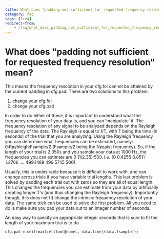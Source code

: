 ```yaml
---
title: What does "padding not sufficient for requested frequency resolution" mean?
category: faq
tags: [freq]
redirect-from:
    - /faq/what_does_padding_not_sufficient_for_requested_frequency_resolution_mean/
---
```


# What does "padding not sufficient for requested frequency resolution" mean?

This means the frequency resolution in your cfg.foi cannot be attained by the current padding in cfg.pad. There are two solutions to this problem:

1.  change your cfg.foi
2.  change your cfg.pad

In order to do either of these, it is important to understand what the frequency resolution of your data is, and you can 'manipulate' it. The frequency resolution of any signal to be analyzed depends on the Rayleigh frequency of the data. The Rayleigh is equal to 1/T, with T being the time (in seconds) of the trial that you are analyzing. Using the Rayleigh frequency you can determine what frequencies can be estimated, namely: 0:Rayhleigh:Fsample/2 (Fsample/2 being the Nyquist frequency). So, if the length of your trial is 2.350s and you sample your data at 1000 Hz, the frequencies you can estimate are 0:(1/2.35):500. I.e. [0 0.4255 0.8511 1.2766 .... 499.1489 499.5745 500].

Usually, this is undesirable because it is difficult to work with, and can change across trials if you have variable trial lengths. This last problem is solved by padding each trial out with zeros so they are all of equal length. This changes the frequencies you can estimate from your data by artificially creating longer T's (and thus changing the Rayleigh frequency). Importantly though, this does not (!) change the intrinsic frequency resolution of your data. The same trick can be used to solve the first problem. All you need to do is make sure you pad your data out to an integer number of seconds.

An easy way to specify an appropriate integer seconds that is sure to fit the length of your maximum trial is to do

    cfg.pad = ceil(max(cellfun(@numel, data.time)/data.fsample));

